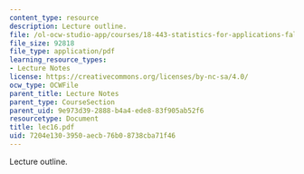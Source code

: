 ```yaml
---
content_type: resource
description: Lecture outline.
file: /ol-ocw-studio-app/courses/18-443-statistics-for-applications-fall-2003/7204e1303950aecb76b08738cba71f46_lec16.pdf
file_size: 92818
file_type: application/pdf
learning_resource_types:
- Lecture Notes
license: https://creativecommons.org/licenses/by-nc-sa/4.0/
ocw_type: OCWFile
parent_title: Lecture Notes
parent_type: CourseSection
parent_uid: 9e973d39-2888-b4a4-ede8-83f905ab52f6
resourcetype: Document
title: lec16.pdf
uid: 7204e130-3950-aecb-76b0-8738cba71f46
---
```

Lecture outline.